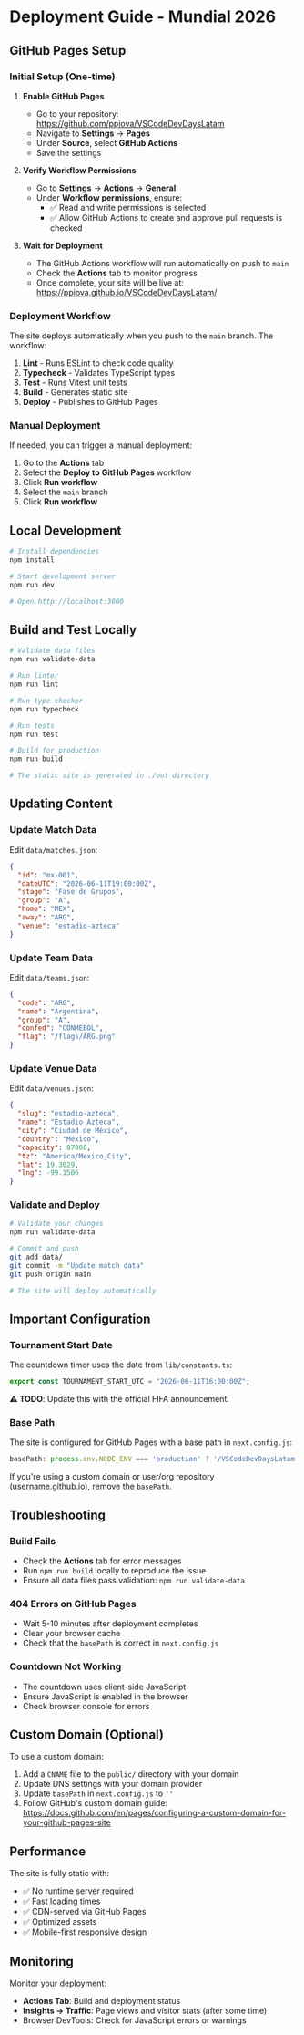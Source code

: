 # Deployment Guide - Mundial 2026

## GitHub Pages Setup

### Initial Setup (One-time)

1. **Enable GitHub Pages**
   - Go to your repository: https://github.com/ppiova/VSCodeDevDaysLatam
   - Navigate to **Settings** → **Pages**
   - Under **Source**, select **GitHub Actions**
   - Save the settings

2. **Verify Workflow Permissions**
   - Go to **Settings** → **Actions** → **General**
   - Under **Workflow permissions**, ensure:
     - ✅ Read and write permissions is selected
     - ✅ Allow GitHub Actions to create and approve pull requests is checked

3. **Wait for Deployment**
   - The GitHub Actions workflow will run automatically on push to `main`
   - Check the **Actions** tab to monitor progress
   - Once complete, your site will be live at: https://ppiova.github.io/VSCodeDevDaysLatam/

### Deployment Workflow

The site deploys automatically when you push to the `main` branch. The workflow:

1. **Lint** - Runs ESLint to check code quality
2. **Typecheck** - Validates TypeScript types
3. **Test** - Runs Vitest unit tests
4. **Build** - Generates static site
5. **Deploy** - Publishes to GitHub Pages

### Manual Deployment

If needed, you can trigger a manual deployment:

1. Go to the **Actions** tab
2. Select the **Deploy to GitHub Pages** workflow
3. Click **Run workflow**
4. Select the `main` branch
5. Click **Run workflow**

## Local Development

```bash
# Install dependencies
npm install

# Start development server
npm run dev

# Open http://localhost:3000
```

## Build and Test Locally

```bash
# Validate data files
npm run validate-data

# Run linter
npm run lint

# Run type checker
npm run typecheck

# Run tests
npm run test

# Build for production
npm run build

# The static site is generated in ./out directory
```

## Updating Content

### Update Match Data

Edit `data/matches.json`:

```json
{
  "id": "mx-001",
  "dateUTC": "2026-06-11T19:00:00Z",
  "stage": "Fase de Grupos",
  "group": "A",
  "home": "MEX",
  "away": "ARG",
  "venue": "estadio-azteca"
}
```

### Update Team Data

Edit `data/teams.json`:

```json
{
  "code": "ARG",
  "name": "Argentina",
  "group": "A",
  "confed": "CONMEBOL",
  "flag": "/flags/ARG.png"
}
```

### Update Venue Data

Edit `data/venues.json`:

```json
{
  "slug": "estadio-azteca",
  "name": "Estadio Azteca",
  "city": "Ciudad de México",
  "country": "México",
  "capacity": 87000,
  "tz": "America/Mexico_City",
  "lat": 19.3029,
  "lng": -99.1506
}
```

### Validate and Deploy

```bash
# Validate your changes
npm run validate-data

# Commit and push
git add data/
git commit -m "Update match data"
git push origin main

# The site will deploy automatically
```

## Important Configuration

### Tournament Start Date

The countdown timer uses the date from `lib/constants.ts`:

```typescript
export const TOURNAMENT_START_UTC = "2026-06-11T16:00:00Z";
```

**⚠️ TODO**: Update this with the official FIFA announcement.

### Base Path

The site is configured for GitHub Pages with a base path in `next.config.js`:

```javascript
basePath: process.env.NODE_ENV === 'production' ? '/VSCodeDevDaysLatam' : '',
```

If you're using a custom domain or user/org repository (username.github.io), remove the `basePath`.

## Troubleshooting

### Build Fails

- Check the **Actions** tab for error messages
- Run `npm run build` locally to reproduce the issue
- Ensure all data files pass validation: `npm run validate-data`

### 404 Errors on GitHub Pages

- Wait 5-10 minutes after deployment completes
- Clear your browser cache
- Check that the `basePath` is correct in `next.config.js`

### Countdown Not Working

- The countdown uses client-side JavaScript
- Ensure JavaScript is enabled in the browser
- Check browser console for errors

## Custom Domain (Optional)

To use a custom domain:

1. Add a `CNAME` file to the `public/` directory with your domain
2. Update DNS settings with your domain provider
3. Update `basePath` in `next.config.js` to `''`
4. Follow GitHub's custom domain guide: https://docs.github.com/en/pages/configuring-a-custom-domain-for-your-github-pages-site

## Performance

The site is fully static with:
- ✅ No runtime server required
- ✅ Fast loading times
- ✅ CDN-served via GitHub Pages
- ✅ Optimized assets
- ✅ Mobile-first responsive design

## Monitoring

Monitor your deployment:
- **Actions Tab**: Build and deployment status
- **Insights → Traffic**: Page views and visitor stats (after some time)
- Browser DevTools: Check for JavaScript errors or warnings
